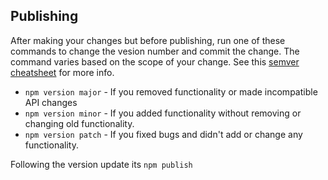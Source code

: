 ## Publishing

After making your changes but before publishing, run one of these commands to change the vesion number and commit the change. The command varies based on the scope of your change. See this [semver cheatsheet](https://devhints.io/semver) for more info.

- `npm version major` - If you removed functionality or made incompatible API changes
- `npm version minor` - If you added functionality without removing or changing old functionality.
- `npm version patch` - If you fixed bugs and didn't add or change any functionality.

Following the version update its `npm publish`

